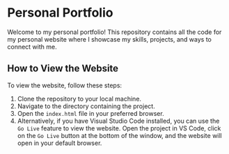 # Personal Portfolio

Welcome to my personal portfolio! This repository contains all the code for my personal website where I showcase my skills, projects, and ways to connect with me.

## How to View the Website

To view the website, follow these steps:

1. Clone the repository to your local machine.
2. Navigate to the directory containing the project.
3. Open the `index.html` file in your preferred browser.
4. Alternatively, if you have Visual Studio Code installed, you can use the `Go Live` feature to view the website. Open the project in VS Code, click on the `Go Live` button at the bottom of the window, and the website will open in your default browser.
